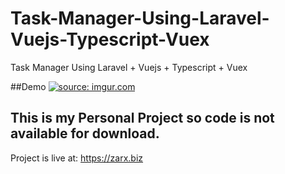 # Task-Manager-Using-Laravel-Vuejs-Typescript-Vuex
Task Manager Using Laravel + Vuejs + Typescript + Vuex



##Demo
<a href="https://imgur.com/VN2os5y"><img src="https://imgur.com/VN2os5y.gif" title="source: imgur.com" /></a>


## This is my Personal Project so code is not available for download.

Project is live at: https://zarx.biz

